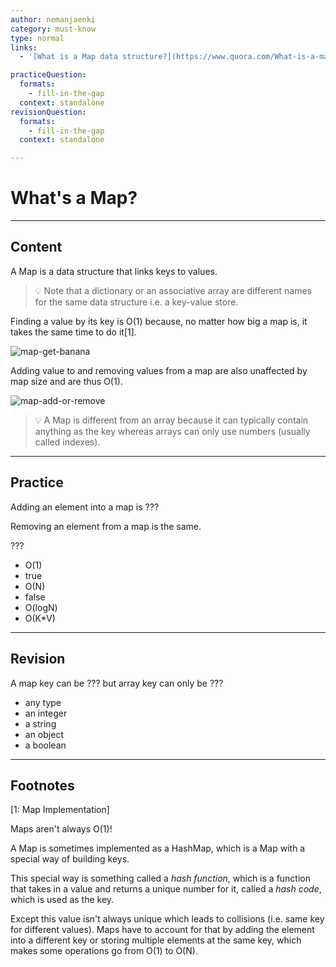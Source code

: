 ```yaml
---
author: nemanjaenki
category: must-know
type: normal
links:
  - '[What is a Map data structure?](https://www.quora.com/What-is-a-map-data-structure-How-does-it-store-data){discussion}'

practiceQuestion:
  formats:
    - fill-in-the-gap
  context: standalone
revisionQuestion:
  formats:
    - fill-in-the-gap
  context: standalone

---
```


# What's a Map?

---
## Content

A Map is a data structure that links keys to values.

> 💡 Note that a dictionary or an associative array are different names for the same data structure i.e. a key-value store. 

Finding a value by its key is O(1) because, no matter how big a map is, it takes the same time to do it[1].

![map-get-banana](https://img.enkipro.com/207792353e00a4117cbbc62594a8788f.gif)

Adding value to and removing values from a map are also unaffected by map size and are thus O(1).

![map-add-or-remove](https://img.enkipro.com/eebddfae318999c0c250463a9596cd74.gif)

> 💡 A Map is different from an array because it can typically contain anything as the key whereas arrays can only use numbers (usually called indexes).

---
## Practice

Adding an element into a map is ???

Removing an element from a map is the same.

???

- O(1)
- true
- O(N)
- false
- O(logN)
- O(K*V)

---
## Revision

A map key can be ??? but array key can only be ???

- any type
- an integer
- a string
- an object
- a boolean

---
## Footnotes

[1: Map Implementation]

Maps aren't always O(1)!

A Map is sometimes implemented as a HashMap, which is a Map with a special way of building keys.

This special way is something called a *hash function*, which is a function that takes in a value and returns a unique number for it, called a *hash code*, which is used as the key.

Except this value isn't always unique which leads to collisions (i.e. same key for different values). Maps have to account for that by adding the element into a different key or storing multiple elements at the same key, which makes some operations go from O(1) to O(N).